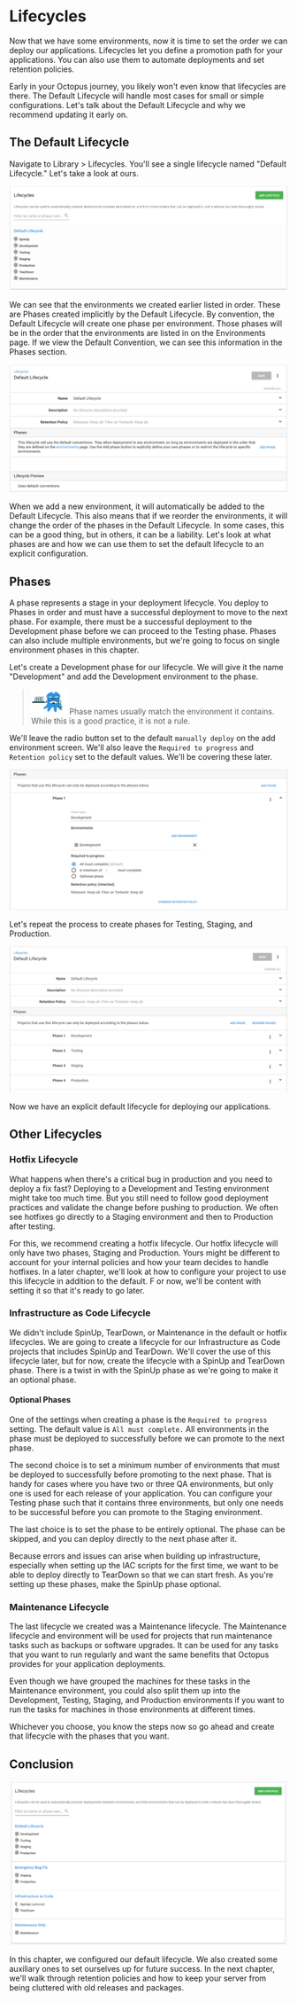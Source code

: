  

# Lifecycles

Now that we have some environments, now it is time to set the order we can deploy our applications.  Lifecycles let you define a promotion path for your applications.  You can also use them to automate deployments and set retention policies.

Early in your Octopus journey, you likely won't even know that lifecycles are there.  The Default Lifecycle will handle most cases for small or simple configurations. Let's talk about the Default Lifecycle and why we recommend updating it early on.

## The Default Lifecycle

Navigate to Library > Lifecycles.  You'll see a single lifecycle named "Default Lifecycle." Let's take a look at ours.

![](images/chapter002-default-lifecycle.png)

We can see that the environments we created earlier listed in order. These are Phases created implicitly by the Default Lifecycle. By convention, the Default Lifecycle will create one phase per environment.  Those phases will be in the order that the environments are listed in on the Environments page. If we view the Default Convention, we can see this information in the Phases section.

![](images/chapter002-default-lifecycle-view.png)

When we add a new environment, it will automatically be added to the Default Lifecycle. This also means that if we reorder the environments, it will change the order of the phases in the Default Lifecycle. In some cases, this can be a good thing, but in others, it can be a liability. Let's look at what phases are and how we can use them to set the default lifecycle to an explicit configuration.

## Phases

A phase represents a stage in your deployment lifecycle. You deploy to Phases in order and must have a successful deployment to move to the next phase. For example, there must be a successful deployment to the Development phase before we can proceed to the Testing phase. Phases can also include multiple environments, but we're going to focus on single environment phases in this chapter.

Let's create a Development phase for our lifecycle. We will give it the name "Development" and add the Development environment to the phase.

> ![](images/professoroctopus.png) Phase names usually match the environment it contains. While this is a good practice, it is not a rule.

We'll leave the radio button set to the default `manually deploy` on the add environment screen.  We'll also leave the `Required to progress` and `Retention policy` set to the default values.  We'll be covering these later.

![](images/chapter002-default-lifecycle-add-development-phase.png)

Let's repeat the process to create phases for Testing, Staging, and Production.

![](images/chapter002-default-lifecycle-explicit-phases.png)

Now we have an explicit default lifecycle for deploying our applications.

## Other Lifecycles

### Hotfix Lifecycle

What happens when there's a critical bug in production and you need to deploy a fix fast? Deploying to a Development and Testing environment might take too much time.  But you still need to follow good deployment practices and validate the change before pushing to production. We often see hotfixes go directly to a Staging environment and then to Production after testing.

For this, we recommend creating a hotfix lifecycle. Our hotfix lifecycle will only have two phases, Staging and Production.  Yours might be different to account for your internal policies and how your team decides to handle hotfixes. In a later chapter, we'll look at how to configure your project to use this lifecycle in addition to the default. F or now, we'll be content with setting it so that it's ready to go later.

### Infrastructure as Code Lifecycle

We didn't include SpinUp, TearDown, or Maintenance in the default or hotfix lifecycles. We are going to create a lifecycle for our Infrastructure as Code projects that includes SpinUp and TearDown. We'll cover the use of this lifecycle later, but for now, create the lifecycle with a SpinUp and TearDown phase. There is a twist in with the SpinUp phase as we're going to make it an optional phase.

#### Optional Phases

One of the settings when creating a phase is the `Required to progress` setting.  The default value is `All must complete.`  All environments in the phase must be deployed to successfully before we can promote to the next phase.

The second choice is to set a minimum number of environments that must be deployed to successfully before promoting to the next phase. That is handy for cases where you have two or three QA environments, but only one is used for each release of your application. You can configure your Testing phase such that it contains three environments, but only one needs to be successful before you can promote to the Staging environment.

The last choice is to set the phase to be entirely optional. The phase can be skipped, and you can deploy directly to the next phase after it.

Because errors and issues can arise when building up infrastructure, especially when setting up the IAC scripts for the first time, we want to be able to deploy directly to TearDown so that we can start fresh. As you're setting up these phases, make the SpinUp phase optional.

### Maintenance Lifecycle

The last lifecycle we created was a Maintenance lifecycle. The Maintenance lifecycle and environment will be used for projects that run maintenance tasks such as backups or software upgrades. It can be used for any tasks that you want to run regularly and want the same benefits that Octopus provides for your application deployments.

Even though we have grouped the machines for these tasks in the Maintenance environment, you could also split them up into the Development, Testing, Staging, and Production environments if you want to run the tasks for machines in those environments at different times.

Whichever you choose, you know the steps now so go ahead and create that lifecycle with the phases that you want.

## Conclusion

![](images/chapter001-alllifecycles.png)

In this chapter, we configured our default lifecycle. We also created some auxiliary ones to set ourselves up for future success. In the next chapter, we'll walk through retention policies and how to keep your server from being cluttered with old releases and packages.